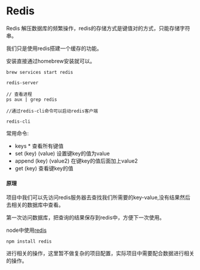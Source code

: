 # Redis

Redis 解压数据库的频繁操作，redis的存储方式是键值对的方式，只能存储字符串。

我们只是使用redis搭建一个缓存的功能。

安装直接通过homebrew安装就可以。

```
brew services start redis

redis-server

// 查看进程
ps aux | grep redis

//通过redis-cli命令可以启动redis客户端

redis-cli
```

常用命令:

+ keys * 查看所有键值
+ set (key) (value) 设置键key的值为value
+ append (key) (value2) 在键key的值后面加上value2
+ get (key) 查看键key的值

#### 原理

项目中我们可以先访问redis服务器去查找我们所需要的key-value,没有结果然后去相关的数据库中查看。

第一次访问数据库，把查询的结果保存到redis中，方便下一次使用。

node中使用[redis](https://github.com/NodeRedis/node_redis)

```
npm install redis
```

进行相关的操作，这里暂不做复杂的项目配置，实际项目中需要配合数据进行相关的操作。

